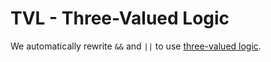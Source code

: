 # TVL - Three-Valued Logic

We automatically rewrite `&&` and `||` to use
[three-valued logic](https://en.wikipedia.org/wiki/Three-valued_logic).
